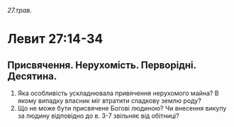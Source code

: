 
_27.трав._

# Левит 27:14-34

## Присвячення. Нерухомість. Перворідні. Десятина.
1. Яка особливість ускладнювала привячення нерухомого майна? В якому випадку власник міг втратити спадкову землю роду?
2. Що не може бути присвячене Богові людиною? Чи внесення викупу за людину відповідно до в. 3-7 звільняє від обітниці?
